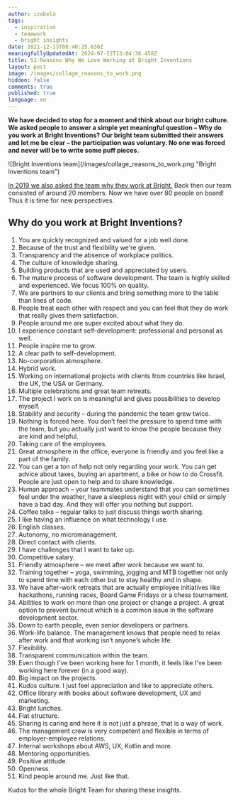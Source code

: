 ```yaml
---
author: izabela
tags:
  - inspiration
  - teamwork
  - bright insights
date: 2021-12-13T08:40:25.630Z
meaningfullyUpdatedAt: 2024-07-22T13:04:36.458Z
title: 51 Reasons Why We Love Working at Bright Inventions
layout: post
image: /images/collage_reasons_to_work.png
hidden: false
comments: true
published: true
language: en
---
```

**We have decided to stop for a moment and think about our bright culture. We asked people to answer a simple yet meaningful question – Why do you work at Bright Inventions? Our bright team submitted their answers and let me be clear – the participation was voluntary. No one was forced and never will be to write some puff pieces.**

<div className="image">![Bright Inventions team](/images/collage_reasons_to_work.png "Bright Inventions team")</div>

[In 2019 we also asked the team why they work at Bright.](/blog/31-reasons-why-we-love-working-at-Bright-Inventions/) Back then our team consisted of around 20 members. Now we have over 80 people on board! Thus it is time for new perspectives.

## Why do you work at Bright Inventions?

1. You are quickly recognized and valued for a job well done.
2. Because of the trust and flexibility we're given.
3. Transparency and the absence of workplace politics.
4. The culture of knowledge sharing.
5. Building products that are used and appreciated by users.
6. The mature process of software development. The team is highly skilled and experienced. We focus 100% on quality.
7. We are partners to our clients and bring something more to the table than lines of code.
8. People treat each other with respect and you can feel that they do work that really gives them satisfaction.
9. People around me are super excited about what they do.
10. I experience constant self-development: professional and personal as well.
11. People inspire me to grow.
12. A clear path to self-development.
13. No-corporation atmosphere.
14. Hybrid work.
15. Working on international projects with clients from countries like Israel, the UK, the USA or Germany.
16. Multiple celebrations and great team retreats.
17. The project I work on is meaningful and gives possibilities to develop myself.
18. Stability and security – during the pandemic the team grew twice.
19. Nothing is forced here. You don’t feel the pressure to spend time with the team, but you actually just want to know the people because they are kind and helpful. 
20. Taking care of the employees.
21. Great atmosphere in the office, everyone is friendly and you feel like a part of the family.
22. You can get a ton of help not only regarding your work. You can get advice about taxes, buying an apartment, a bike or how to do Crossfit. People are just open to help and to share knowledge. 
23. Human approach – your teammates understand that you can sometimes feel under the weather, have a sleepless night with your child or simply have a bad day. And they will offer you nothing but support.
24. Coffee talks – regular talks to just discuss things worth sharing.
25. I like having an influence on what technology I use.
26. English classes.
27. Autonomy, no micromanagement.
28. Direct contact with clients.
29. I have challenges that I want to take up.
30. Competitive salary.
31. Friendly atmosphere – we meet after work because we want to.
32. Training together – yoga, swimming, jogging and MTB together not only to spend time with each other but to stay healthy and in shape.
33. We have after-work retreats that are actually employee initiatives like hackathons, running races, Board Game Fridays or a chess tournament.
34. Abilities to work on more than one project or change a project. A great option to prevent burnout which is a common issue in the software development sector. 
35. Down to earth people, even senior developers or partners.
36. Work-life balance. The management knows that people need to relax after work and that working isn’t anyone’s whole life.
37. Flexibility.
38. Transparent communication within the team.
39. Even though I've been working here for 1 month, it feels like I've been working here forever (in a good way).
40. Big impact on the projects.
41. Kudos culture. I just feel appreciation and like to appreciate others.
42. Office library with books about software development, UX and marketing.
43. Bright lunches.
44. Flat structure.
45. Sharing is caring and here it is not just a phrase, that is a way of work.
46. The management crew is very competent and flexible in terms of employer-employee relations.
47. Internal workshops about AWS, UX, Kotlin and more.
48. Mentoring opportunities.
49. Positive attitude.
50. Openness.
51. Kind people around me. Just like that.

Kudos for the whole Bright Team for sharing these insights.